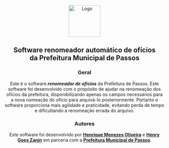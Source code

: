 <div align="center">
  
  <img src="Assets/Icons/logo100x100.ico" alt="Logo" width="100"/>
  
  ## Software renomeador automático de ofícios<br>da Prefeitura Municipal de Passos

  ### Geral
  Este é o software **_renomeador de ofícios_** da Prefeitura de Passos. Este software foi desenvolvido com o propósito de ajudar na renomeação dos ofícios da prefeitura, disponibilizando apenas os campos necessários para a nova nomeação do ofício para arquivá-lo posteriormente. Portanto o software proporciona mais agilidade e praticidade, evitando perda de tempo e dificultando a renomeação errada do arquivo.
  
  ### Autores
  Este software foi desenvolvido por **[Henrique Menezes Oliveira](https://github.com/menezesho)** e **[Henry Goes Zanin](https://github.com/HenryGZ)** em parceria com a **[Prefeitura Municipal de Passos](https://www.passos.mg.gov.br/)**.


</div>
